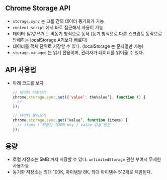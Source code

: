 ## Chrome Storage API
- `storage.sync` 는 크롬 간의 데이터 동기화가 가능
- `content_script` 에서 바로 접근해서 사용이 가능
- 데이터 *읽기/쓰기* 는 비동기 방식으로 동작 (동기 방식으로 다른 스크립트 동작으로 방해하는 localStorage API보다 빠르다)
- 데이터를 객체 단위로 저장할 수 있다. (localStorage 는 문자열만 가능)
- `storage.managed` 는 읽기 전용이며, 관리자가 데이터를 읽어올 수 있다.


## API 사용법
- 아래 코드를 보자

  ``` javascript
  // 데이터 저장하기
  chrome.storage.sync.set({‘value’: theValue’}, function () {
    //
  });

  // 데이터 불러오기
  chrome.storage.sync.get(‘value’, function (items) {
    // items : 저장한 객체의 key / value 값을 반환
  });

  ```



## 용량
- 로컬 저장소는 5MB 까지 저장할 수 있다. `unlimitedStorage` 권한 부여시 무제한 사용가능
- 동기화 저장소는 최대 100K, 아이템당 8K, 최대 아이템수 512개로 제한된다.
